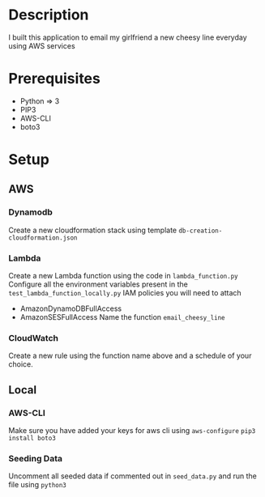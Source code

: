 # Description
I built this application to email my girlfriend a new cheesy line everyday using AWS services

# Prerequisites
* Python => 3
* PIP3
* AWS-CLI
* boto3

# Setup

## AWS

### Dynamodb
Create a new cloudformation stack using template ```db-creation-cloudformation.json```

### Lambda
Create a new Lambda function using the code in ```lambda_function.py```
Configure all the environment variables present in the ```test_lambda_function_locally.py```
IAM policies you will need to attach
* AmazonDynamoDBFullAccess
* AmazonSESFullAccess
Name the function ```email_cheesy_line```

### CloudWatch
Create a new rule using the function name above and a schedule of your choice.

## Local

### AWS-CLI
Make sure you have added your keys for aws cli using ```aws-configure```
```pip3 install boto3```

### Seeding Data
Uncomment all seeded data if commented out in ```seed_data.py``` and run the file using ```python3```



 

